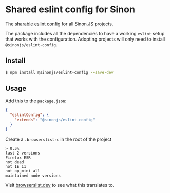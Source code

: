 # Shared eslint config for Sinon

The [sharable eslint config][docs] for all Sinon.JS projects.

The package includes all the dependencies to have a working `eslint`
setup that works with the configuration. Adopting projects will only
need to install `@sinonjs/eslint-config`.

## Install

```bash
$ npm install @sinonjs/eslint-config --save-dev
```

## Usage

Add this to the `package.json`:

```json
{
  "eslintConfig": {
    "extends": "@sinonjs/eslint-config"
  }
}
```

Create a `.browserslistrc` in the root of the project

```
> 0.5%
last 2 versions
Firefox ESR
not dead
not IE 11
not op_mini all
maintained node versions
```

Visit [browserslist.dev](https://browserslist.dev/?q=PiAwLjUlLCBsYXN0IDIgdmVyc2lvbnMsIEZpcmVmb3ggRVNSLCBub3QgZGVhZCwgbm90IElFIDExLCBub3Qgb3BfbWluaSBhbGw%3D) to see what this translates to.

[docs]: http://eslint.org/docs/developer-guide/shareable-configs
